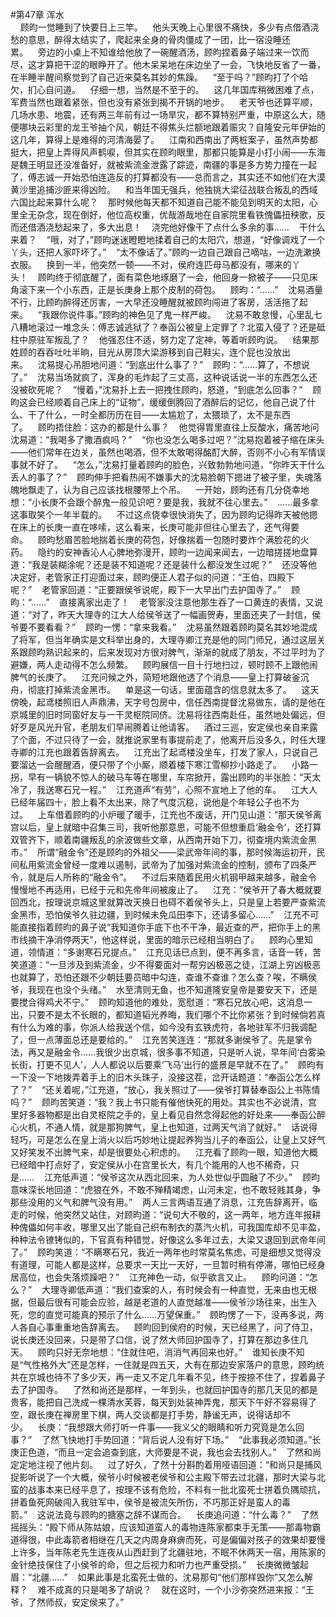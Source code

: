 #第47章 浑水<br />    顾昀一觉睡到了快要日上三竿。    他头天晚上心里很不痛快，多少有点借酒浇愁的意思，醉得太结实了，爬起来全身的骨肉僵成了一团，比一宿没睡还累。    旁边的小桌上不知谁给他放了一碗醒酒汤，顾昀捏着鼻子端过来一饮而尽，这才算把干涩的眼睁开了。他木呆呆地在床边坐了一会，飞快地反省了一番，在半睡半醒间察觉到了自己近来莫名其妙的焦躁。    “至于吗？”顾昀打了个哈欠，扪心自问道。    仔细一想，当然是不至于的。    这几年国库稍微困难了点，军费当然也跟着紧张，但也没有紧张到揭不开锅的地步。    老天爷也还算平顺，几场水患、地震，还有两三年前有过一场旱灾，都不算特别严重，中原这么大，随便哪块云彩里的龙王爷抽个风，朝廷不得焦头烂额地跟着赈灾？自隆安元年伊始的这几年，算得上是难得的河清海晏了。    江南和西南出了两桩案子，虽然声势都挺大，把皇上弄得风声鹤唳，但其实在顾昀眼里，那都只能算是小打小闹——东海是魏王明显还没准备好，就被紫流金泄露了踪迹，南疆的事是多方势力撞在一起了，傅志诚一开始恐怕连造反的打算都没有——总而言之，其实还不如他们在大漠黄沙里追捕沙匪来得凶险。    和当年国无强兵，他独挑大梁征战联合叛乱的西域六国比起来算什么呢？    那时候他每天都不知道自己能不能见到明天的太阳，心里全无杂念，现在倒好，他位高权重，优哉游哉地在自家院里看铁傀儡扭秧歌，反而还借酒浇愁起来了，多大出息！    浇完他好像干了点什么多余的事……    干什么来着？    “哦，对了，”顾昀迷迷瞪瞪地揉着自己的太阳穴，想道，“好像调戏了一个丫头，还把人家吓坏了。”    “太不像话了。”顾昀一边自己跟自己嘀咕，一边洗漱换衣服。    换到一半，他突然一顿——不对，侯府连匹母马都没有，哪来的丫头！    顾昀终于彻底醒了，面有菜色地琢磨了一会，他回身一掀被子——只见床角滚下来一个小东西，正是长庚身上那个皮制的荷包。    顾昀：“……”    沈易酒量不行，比顾昀醉得还厉害，一大早还没睡醒就被顾昀闯进了客房，活活拖了起来。    “我跟你说件事。”顾昀的神色见了鬼一样严峻。    沈易不敢怠慢，心里乱七八糟地滚过一堆念头：傅志诚逃狱了？奉函公被皇上定罪了？北蛮入侵了？还是砥柱中原驻军叛乱了？    他强忍住不适，努力定了定神，等着听顾昀说。    结果那姓顾的吞吞吐吐半晌，目光从房顶大梁游移到自己鞋尖，连个屁也没放出来。    沈易提心吊胆地问道：“到底出什么事了？”    顾昀：“……算了，不想说了。”    沈易当场就疯了，浑身的毛炸起了三丈高，这种说话说一半的东西怎么还没被砍死呢？    “慢着，”沈易扑上去一把拽住顾昀，怒道，“到底怎么回事？”    顾昀这会已经顺着自己床上的“证物”，缓缓倒腾回了酒醉后的记忆，他自己说了什么、干了什么，一时全都历历在目——太尴尬了，太猥琐了，太不是东西了。    顾昀捂住脸：这办的都是什么事？    他觉得胃里直往上反酸水，痛苦地问沈易道：“我喝多了撒酒疯吗？”    “你也没怎么喝多过吧？”沈易抱着被子缩在床头——他们常年在边关，虽然也喝酒，但不太敢喝得酩酊大醉，否则不小心有军情误事就不好了。    “怎么，”沈易打量着顾昀的脸色，兴致勃勃地问道，“你昨天干什么丢人的事了？”    顾昀伸手把看热闹不嫌事大的沈易脸朝下摁进了被子里，失魂落魄地飘走了，认为自己应该找根腰带上个吊。    一开始，顾昀还有几分侥幸地想：“小长庚不会跟个醉鬼一般见识吧？要是我，我就不往心里去。”    ……最多拿这事取笑个一年半载的。    不过这点侥幸很快消失了，因为顾昀记得昨天被他摁在床上的长庚一直在哆嗦，这么看来，长庚可能非但往心里去了，还气得要命。    顾昀愁眉苦脸地揣着长庚的荷包，好像揣着一包随时要炸个满脸花的火药。    隐约的安神香沁人心脾地弥漫开，顾昀一边闻来闻去，一边暗搓搓地盘算道：“我是装糊涂呢？还是装不知道呢？还是装什么都没发生过呢？”    还没等他决定好，老管家正打迎面过来，顾昀便正人君子似的问道：“王伯，四殿下呢？”    老管家回道：“正要跟侯爷说呢，殿下一大早出门去护国寺了。”    顾昀：“……”    直接离家出走了！    老管家没注意他那生吞了一口黄连的表情，又说道：“对了，昨天大理寺的江大人给侯爷送了一幅画贺寿，里面还夹了一封信，侯爷要不要看看？”    顾昀一愣：“拿来我看。”    沈易虽然跟着顾昀莫名其妙地混成了将军，但当年确实是文科举出身的，大理寺卿江充是他的同门师兄，通过这层关系跟顾昀熟识起来的，后来发现对方很对脾气，渐渐的就成了朋友，不过平时为了避嫌，两人走动得不怎么频繁。    顾昀展信一目十行地扫过，顿时顾不上跟他闹脾气的长庚了。    江充问候之外，简短地跟他透了个消息——皇上打算破釜沉舟，彻底打掉紫流金黑市。    单是这一句话，里面蕴含的信息就太多了。    这天傍晚，起鸢楼照旧人声鼎沸，天字号包房中，信任西南提督沈易做东，请的是他在京城里的旧时同窗好友与一干灵枢院同侪。沈易将往西南赴任，虽然地处偏远，但好歹是风光升官，老朋友们早闹腾着让他请客。    酒过三巡，安定侯也亲自来露了个面，不过只待了一会，就推说家里有事提前走了，他离开后没多久，时任大理寺卿的江充也跟着告辞离去。    江充出了起鸢楼没坐车，打发了家人，只说自己要溜达一会醒醒酒，便只带了个小厮，顺着楼下寒江雪柳抄小路走了。    小路一拐，早有一辆貌不惊人的破马车等在哪里，车帘掀开，露出顾昀的半张脸：“天太冷了，我送寒石兄一程。”    江充道声“有劳”，心照不宣地上了他的车。    江大人已经年届四十，脸上看不太出来，除了气度沉稳，说他是个年轻公子也不为过。    上车借着顾昀的小炉暖了暖手，江充也不废话，开门见山道：“那天侯爷离宫以后，皇上就暗中召集三司，我听他那意思，可能不但想重启‘融金令’，还打算双管齐下，顺着南疆叛乱的余波做些文章，从西南开始下刀，彻查境内紫流金黑市。”    所谓“融金令”还是顾昀的外祖父——梁武帝年间的事，那时候海运初开，民间私用紫流金曾经一度难以遏制，武帝为了加强对紫流金的控制，颁布了四条严令，就是后人所称的“融金令”。    不过后来随着民用火机钢甲越来越多，融金令慢慢地不再适用，已经于元和先帝年间被废止了。    江充：“侯爷开了春大概就要回西北，按理说京城这里就算改天换日也碍不着侯爷头上，只是皇上若要严查紫流金黑市，恐怕侯爷久驻边疆，到时候未免瓜田李下，还请多留心……”    江充不可能直接指着顾昀的鼻子说“我知道你手底下也不干净，最近查的严，把你手上的黑市线摘干净消停两天”，他这样说，里面的暗示已经相当明白了。    顾昀心里知道，领情道：“多谢寒石兄提点。”    江充见话已点到，便不再多言，话音一转，苦笑道道：“一旦涉及到紫流金，少不得要面对一帮穷凶极恶之徒，江湖上穷凶极恶也就算了，恐怕还跟不少朝廷要员暗中勾连，查谁不查谁？怎么查？唉，不瞒侯爷，我现在也没个头绪。”    水至清则无鱼，也不知道隆安皇帝是要安天下，还是要搅合得鸡犬不宁。”    顾昀知道他的难处，宽慰道：“寒石兄放心吧，这消息一出，只要不是太不长眼的，都知道韬光养晦，我们哪个不比你紧张？到时候倘若真有什么为难的事，你派人给我送个信，如今没有玄铁虎符，各地驻军不归我调配了，但一点薄面总还是要给的。”    江充苦笑连连：“那就多谢侯爷了。先是掌令法，再又是融金令……我很少出京城，很多事不知道，只是听人说，早年间‘白雾染长街，打更不见人’，人人都说以后要乘‘飞马’出行的盛景是早就不在了。”    顾昀有一下没一下地拨弄着手上的旧木头珠子，没接这茬，岔开话题道：“奉函公怎么样了？”    “还关着呢，”江充道，“放心，我关照过了——侯爷打算替奉函公上书陈情吗？”    顾昀苦笑道：“我？我上书只能有催他快死的用处。其实也不必说清，宫里好多器物都是出自灵枢院之手的，皇上看见自然念得起他的好处来——奉函公醉心火机，不通人情，就是那狗脾气，皇上也知道，过两天气消了就好。”    话说得轻巧，可是怎么在皇上消火以后巧妙地让提起养狗当儿子的奉函公，让皇上又好气又好笑发不出脾气来，却是很要处心积虑的。    江充看了顾昀一眼，知道他大概已经暗中打点好了，安定侯从小在宫里长大，有几个能用的人也不稀奇，只是……    江充低声道：“侯爷这次从西北回来，为人处世似乎圆融了不少。”    顾昀意味深长地回道：“虎狼在外，不敢不殚精竭虑，山河未定，也不敢轻贱其身，争那些没用的义气和脾气没有用。”    两人三言两语互通了消息，江充告辞离开，临走的时候，他突然又站住，对顾昀道：“说句大不敬的，这一两年，地方连年报耕种傀儡如何丰收，哪里又出了能自己织布制衣的蒸汽火机，可我国库却不见丰盈，种种法令镣铐似的，下官真有种错觉，好像这么多年过去，大梁又退回到武帝年间了。”    顾昀笑道：“不瞒寒石兄，我近一两年也时常莫名焦虑，可是细想又觉得没有道理，可能人都是这样，总要求一天比一天好，一旦暂时稍有停滞，哪怕已经身居高位，也会失落烦躁吧？”    江充神色一动，似乎欲言又止。    顾昀问道：“怎么？”    大理寺卿低声道：“我们查案的人，有时候会有一种直觉，无来由也无根据，但最后很有可能会应验，越是老道的人直觉越准——侯爷沙场往来，出生入死，您的直觉可能真的预示了什么……万望保重。”    顾昀愣了一下，没再多说，两人各自心事重重地告辞离去。    顾昀回到侯府的时候，天已经黑了，问了侍卫，说长庚还没回来，只是带了口信，说了然大师回护国寺了，打算在那边多住几天。    顾昀只好无奈地想：“住就住吧，消消气再回来也好。”    谁知长庚不知是“气性格外大”还是怎样，一住就是四五天，大有在那边安家落户的意思，顾昀统共在京城也待不了多少天，再一走又不定几年看不见，终于按捺不住了，捏着鼻子去了护国寺。    了然和尚还是那样，一年到头，也就回护国寺的那几天见的都是贵客，能把自己洗成一棵清水芙蓉，每天到处装神弄鬼，那天下午好不容易得了空，跟长庚在禅房里下棋，两人交谈都是打手势，静谧无声，说得话却不少。    长庚：“我想跟大师打听一件事——我义父的眼睛和听力究竟是怎么回事？”    了然飞快地打手势回道：“背后说人没有好下场。”    “此事我必须知道。”长庚正色道，“而且一定会追查到底，大师要是不说，我也会去找别人。”    了然和尚定定地注视了他片刻。    过了好久，了然十分斟酌着用哑语回道：“和尚只是捕风捉影听说了一个大概，侯爷小时候被老侯爷和公主殿下带去过北疆，那时大梁与北蛮的战事本来已经平息了，按理不该有危险，不料有一批北蛮死士拼着负隅顽抗，拼着鱼死网破闯入我驻军中，侯爷是被流矢所伤，不巧那正好是蛮人的毒箭。”    这说法竟与顾昀的搪塞之辞不谋而合。    长庚追问道：“什么毒？”    了然摇摇头：“殿下师从陈姑娘，应该知道蛮人的毒物连陈家都束手无策——那毒物霸道得很，中此毒箭者相继在几天之内周身麻痹而死，可是偏偏对孩子的效果却要慢上许多，当年陈老先生连夜从山西赶到了北疆驻地，不眠不休两天一宿，用陈家的金针绝技保住了小侯爷的命，但之后视力和听力也严重受损。”    长庚微微皱起眉：“北疆……”    如果此事是北蛮死士做的，沈易那句“他们那样毁你”又怎么解释？    难不成真的只是喝多了胡说？    就在这时，一个小沙弥突然进来报：“王爷，了然师叔，安定侯来了。”